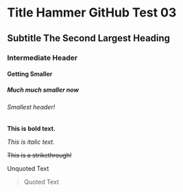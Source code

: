 # Title Hammer GitHub Test 03
## Subtitle The Second Largest Heading
### Intermediate Header
#### Getting Smaller
##### Much much smaller now
###### Smallest header!

**This is bold text.**

*This is italic text.*

~~This is a strikethrough!~~

Unquoted Text
> Quoted Text
